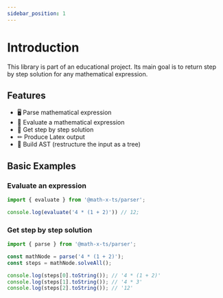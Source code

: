 ```yaml
---
sidebar_position: 1
---
```


# Introduction

This library is part of an educational project. Its main goal is to return step by step
solution for any mathematical expression.

## Features

- 🖥 Parse mathematical expression
- 🔢 Evaluate a mathematical expression
- 📄 Get step by step solution
- ✏ Produce Latex output
- 🌳 Build AST (restructure the input as a tree)
  
## Basic Examples

### Evaluate an expression

```ts
import { evaluate } from '@math-x-ts/parser';

console.log(evaluate('4 * (1 + 2)')) // 12;
``` 

### Get step by step solution

```ts
import { parse } from '@math-x-ts/parser';

const mathNode = parse('4 * (1 + 2)');
const steps = mathNode.solveAll();

console.log(steps[0].toString()); // '4 * (1 + 2)'
console.log(steps[1].toString()); // '4 * 3'
console.log(steps[2].toString()); // '12'
``` 